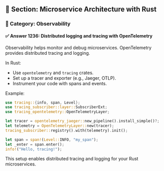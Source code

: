## 📘 Section: Microservice Architecture with Rust
### 🔹 Category: Observability
#### ✅ Answer 1236: Distributed logging and tracing with OpenTelemetry

Observability helps monitor and debug microservices. OpenTelemetry provides distributed tracing and logging.

In Rust:
- Use `opentelemetry` and `tracing` crates.
- Set up a tracer and exporter (e.g., Jaeger, OTLP).
- Instrument your code with spans and events.

Example:
```rust
use tracing::{info, span, Level};
use tracing_subscriber::layer::SubscriberExt;
use tracing_opentelemetry::OpenTelemetryLayer;

let tracer = opentelemetry_jaeger::new_pipeline().install_simple()?;
let telemetry = OpenTelemetryLayer::new(tracer);
tracing_subscriber::registry().with(telemetry).init();

let span = span!(Level::INFO, "my_span");
let _enter = span.enter();
info!("Hello, tracing!");
```
This setup enables distributed tracing and logging for your Rust microservices.

